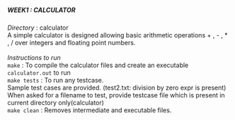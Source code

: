 ##### WEEK1 : CALCULATOR
_Directory_ : calculator 
<br />
A simple calculator is designed allowing basic arithmetic operations + , - , * , / over integers and floating point numbers.
<br />
<br />
_Instructions to run_
<br />
`make` : To compile the calculator files and create an executable `calculator.out` to run
<br />
`make tests` : To run any testcase.
<br />Sample test cases are provided. (test2.txt: division by zero expr is present)
<br />When asked for a filename to test, provide testcase file which is present in current directory only(calculator)
<br />
`make clean` : Removes intermediate and executable files.
